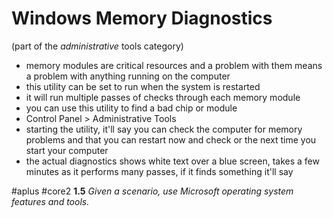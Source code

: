 # Windows Memory Diagnostics
(part of the *administrative* tools category)

- memory modules are critical resources and a problem with them means a problem with anything running on the computer
- this utility can be set to run when the system is restarted 
- it will run multiple passes of checks through each memory module 
- you can use this utility to find a bad chip or module
- Control Panel > Administrative Tools
- starting the utility, it'll say you can check the computer for memory problems and that you can restart now and check or the next time you start your computer 
- the actual diagnostics shows white text over a blue screen, takes a few minutes as it performs many passes, if it finds something it'll say

#aplus #core2 **1.5** *Given a scenario, use Microsoft operating system features and tools.* 
